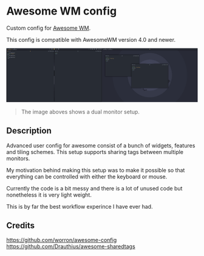 # Awesome WM config
Custom config for [Awesome WM](http://awesome.naquadah.org).

This config is compatible with AwesomeWM version 4.0 and newer.

![preview](./preview.png)
> The image aboves shows a dual monitor setup.


## Description
Advanced user config for awesome consist of a bunch of widgets, features and tiling schemes. This setup supports sharing tags between multiple monitors.

My motivation behind making this setup was to make it possible so that everything can be controlled with either the keyboard or mouse.

Currently the code is a bit messy and there is a lot of unused code but nonetheless it is very light weight.

This is by far the best workflow experince I have ever had.



## Credits
https://github.com/worron/awesome-config
https://github.com/Drauthius/awesome-sharedtags

